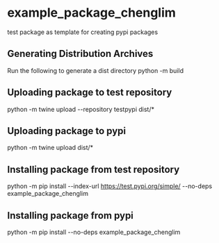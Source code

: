 # example_package_chenglim
test package as template for creating pypi packages

## Generating Distribution Archives
Run the following to generate a dist directory
python -m build

## Uploading package to test repository
python -m twine upload --repository testpypi dist/*

## Uploading package to pypi
python -m twine upload dist/*

## Installing package from test repository
python -m pip install --index-url https://test.pypi.org/simple/ --no-deps example_package_chenglim

## Installing package from pypi
python -m pip install --no-deps example_package_chenglim